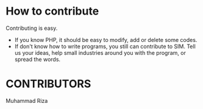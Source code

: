 How to contribute
===
Contributing is easy.
* If you know PHP, it should be easy to modify, add or delete some codes.
* If don't know how to write programs, you still can contribute to SIM. Tell us your ideas, help small industries around you with the program, or spread the words.

CONTRIBUTORS
===

Muhammad Riza